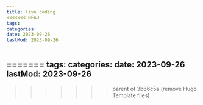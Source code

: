 ```yaml
---
title: live coding
<<<<<<< HEAD
tags: 
categories: 
date: 2023-09-26
lastMod: 2023-09-26
---
```

=======
tags:
categories:
date: 2023-09-26
lastMod: 2023-09-26
---



>>>>>>> parent of 3b66c5a (remove Hugo Template files)
